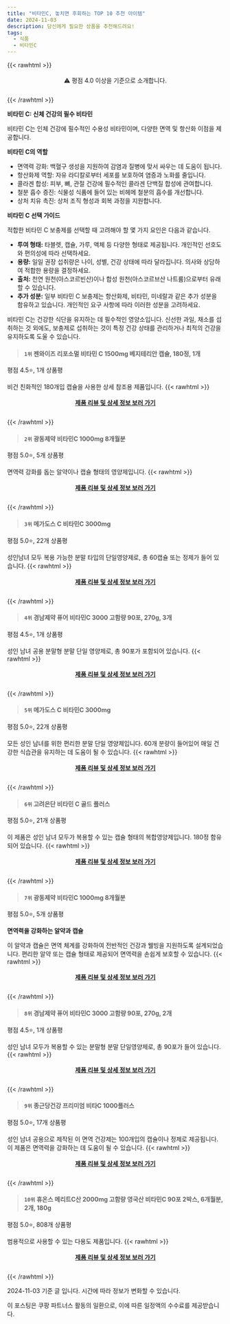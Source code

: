 ```yaml
---
title: "비타민C, 놓치면 후회하는 TOP 10 추천 아이템"
date: 2024-11-03
description: 당신에게 필요한 상품을 추천해드려요!
tags:
  - 식품
  - 비타민C
---
```

{{< rawhtml >}}<div class="toc" style="text-align: center; height: 50px; line-height: 2;">  <p>⚠️ 평점 4.0 이상을 기준으로 소개합니다.<br></p></div> {{< /rawhtml >}}

**비타민 C: 신체 건강의 필수 비타민**

비타민 C는 인체 건강에 필수적인 수용성 비타민이며, 다양한 면역 및 항산화 이점을 제공합니다.

**비타민 C의 역할**

* 면역력 강화: 백혈구 생성을 지원하여 감염과 질병에 맞서 싸우는 데 도움이 됩니다.
* 항산화제 역할: 자유 라디칼로부터 세포를 보호하여 염증과 노화를 줄입니다.
* 콜라겐 합성: 피부, 뼈, 관절 건강에 필수적인 콜라겐 단백질 합성에 관여합니다.
* 철분 흡수 증진: 식물성 식품에 들어 있는 비헤메 철분의 흡수를 개선합니다.
* 상처 치유 촉진: 상처 조직 형성과 회복 과정을 지원합니다.

**비타민 C 선택 가이드**

적합한 비타민 C 보충제를 선택할 때 고려해야 할 몇 가지 요인은 다음과 같습니다.

* **투여 형태:** 타블렛, 캡슐, 가루, 액체 등 다양한 형태로 제공됩니다. 개인적인 선호도와 편의성에 따라 선택하세요.
* **용량:** 일일 권장 섭취량은 나이, 성별, 건강 상태에 따라 달라집니다. 의사와 상담하여 적합한 용량을 결정하세요.
* **출처:** 천연 원천(아스코르빈산)이나 합성 원천(아스코르브산 나트륨)으로부터 유래할 수 있습니다.
* **추가 성분:** 일부 비타민 C 보충제는 항산화제, 비타민, 미네랄과 같은 추가 성분을 함유하고 있습니다. 개인적인 요구 사항에 따라 이러한 성분을 고려하세요.

비타민 C는 건강한 식단을 유지하는 데 필수적인 영양소입니다. 신선한 과일, 채소를 섭취하는 것 외에도, 보충제로 섭취하는 것이 특정 건강 상태를 관리하거나 최적의 건강을 유지하도록 도울 수 있습니다.


>#### `1위` 젠와이즈 리포소멀 비타민 C 1500mg 베지테리안 캡슐, 180정, 1개
평점 4.5⭐, 1개 상품평

비건 친화적인 180개입 캡슐을 사용한 상세 참조용 제품입니다.
{{< rawhtml >}}<div class="toc" style="text-align: center; height: 50px; line-height: 2;"><p><b><a href="https://link.coupang.com/re/AFFSDP?lptag=AF5033054&pageKey=192148200&itemId=549695035&vendorItemId=4442407649&traceid=V0-153-1ed9b46238870959&clickBeacon=76858e20-99b1-11ef-b12f-5dbbff8d5048%7E3&requestid=20241103160134814239448147&token=31850C%7CMIXED">제품 리뷰 및 상세 정보 보러 가기</a></b><br></p> </div>{{< /rawhtml >}}

>#### `2위` 광동제약 비타민C 1000mg 8개월분
평점 5.0⭐, 5개 상품평

면역력 강화를 돕는 알약이나 캡슐 형태의 영양제입니다.
{{< rawhtml >}}<div class="toc" style="text-align: center; height: 50px; line-height: 2;"><p><b><a href="https://link.coupang.com/re/AFFSDP?lptag=AF5033054&pageKey=6409464601&itemId=1087020209&vendorItemId=90419565452&traceid=V0-153-ced4646e3fcfd0de&requestid=20241103160134814239448147&token=31850C%7CMIXED">제품 리뷰 및 상세 정보 보러 가기</a></b><br></p> </div>{{< /rawhtml >}}

>#### `3위` 메가도스 C 비타민C 3000mg
평점 5.0⭐, 22개 상품평

성인남녀 모두 복용 가능한 분말 타입의 단일영양제로, 총 60캡슐 또는 정제가 들어 있습니다.
{{< rawhtml >}}<div class="toc" style="text-align: center; height: 50px; line-height: 2;"><p><b><a href="https://link.coupang.com/re/AFFSDP?lptag=AF5033054&pageKey=46208003&itemId=18240724003&vendorItemId=85387691552&traceid=V0-153-0988226f65df0f69&requestid=20241103160134814239448147&token=31850C%7CMIXED">제품 리뷰 및 상세 정보 보러 가기</a></b><br></p> </div>{{< /rawhtml >}}

>#### `4위` 경남제약 퓨어 비타민C 3000 고함량 90포, 270g, 3개
평점 4.5⭐, 1개 상품평

성인 남녀 공용 분말형 분말 단일 영양제로, 총 90포가 포함되어 있습니다.
{{< rawhtml >}}<div class="toc" style="text-align: center; height: 50px; line-height: 2;"><p><b><a href="https://link.coupang.com/re/AFFSDP?lptag=AF5033054&pageKey=7863647494&itemId=21464888007&vendorItemId=88519294587&traceid=V0-153-165c058acc269d37&clickBeacon=76858e20-99b1-11ef-b5a5-070eaaae49dd%7E3&requestid=20241103160134814239448147&token=31850C%7CMIXED">제품 리뷰 및 상세 정보 보러 가기</a></b><br></p> </div>{{< /rawhtml >}}

>#### `5위` 메가도스 C 비타민C 3000mg
평점 5.0⭐, 22개 상품평

모든 성인 남녀를 위한 편리한 분말 단일 영양제입니다. 60개 분량이 들어있어 매일 건강한 식습관을 유지하는 데 도움이 될 수 있습니다.
{{< rawhtml >}}<div class="toc" style="text-align: center; height: 50px; line-height: 2;"><p><b><a href="https://link.coupang.com/re/AFFSDP?lptag=AF5033054&pageKey=46208003&itemId=19421891658&vendorItemId=86533350979&traceid=V0-153-0988226f65df0f69&requestid=20241103160134814239448147&token=31850C%7CMIXED">제품 리뷰 및 상세 정보 보러 가기</a></b><br></p> </div>{{< /rawhtml >}}

>#### `6위` 고려은단 비타민 C 골드 플러스
평점 5.0⭐, 21개 상품평

이 제품은 성인 남녀 모두가 복용할 수 있는 캡슐 형태의 복합영양제입니다. 180정 함유되어 있습니다.
{{< rawhtml >}}<div class="toc" style="text-align: center; height: 50px; line-height: 2;"><p><b><a href="https://link.coupang.com/re/AFFSDP?lptag=AF5033054&pageKey=8225410091&itemId=17962506413&vendorItemId=81209834504&traceid=V0-153-1ccc3cc5e3e00f1c&requestid=20241103160134814239448147&token=31850C%7CMIXED">제품 리뷰 및 상세 정보 보러 가기</a></b><br></p> </div>{{< /rawhtml >}}

>#### `7위` 광동제약 비타민C 1000mg 8개월분
평점 5.0⭐, 5개 상품평

**면역력을 강화하는 알약과 캡슐**

이 알약과 캡슐은 면역 체계를 강화하여 전반적인 건강과 웰빙을 지원하도록 설계되었습니다. 편리한 알약 또는 캡슐 형태로 제공되어 면역력을 손쉽게 보호할 수 있습니다.
{{< rawhtml >}}<div class="toc" style="text-align: center; height: 50px; line-height: 2;"><p><b><a href="https://link.coupang.com/re/AFFSDP?lptag=AF5033054&pageKey=6409464601&itemId=23465361641&vendorItemId=90491957435&traceid=V0-153-ced4646e3fcfd0de&requestid=20241103160134814239448147&token=31850C%7CMIXED">제품 리뷰 및 상세 정보 보러 가기</a></b><br></p> </div>{{< /rawhtml >}}

>#### `8위` 경남제약 퓨어 비타민C 3000 고함량 90포, 270g, 2개
평점 4.5⭐, 1개 상품평

성인 남녀 모두가 복용할 수 있는 분말형 분말 단일영양제로, 총 90포가 들어 있습니다.
{{< rawhtml >}}<div class="toc" style="text-align: center; height: 50px; line-height: 2;"><p><b><a href="https://link.coupang.com/re/AFFSDP?lptag=AF5033054&pageKey=7863647494&itemId=21464888006&vendorItemId=88519294571&traceid=V0-153-165c058acc269d37&clickBeacon=7685b530-99b1-11ef-aec4-e0440a87ba29%7E3&requestid=20241103160134814239448147&token=31850C%7CMIXED">제품 리뷰 및 상세 정보 보러 가기</a></b><br></p> </div>{{< /rawhtml >}}

>#### `9위` 종근당건강 프리미엄 비타C 1000플러스
평점 5.0⭐, 17개 상품평

성인 남녀 공용으로 제작된 이 면역 건강제는 100개입의 캡슐이나 정제로 제공됩니다. 이 제품은 면역력을 강화하는 데 도움이 될 수 있습니다.
{{< rawhtml >}}<div class="toc" style="text-align: center; height: 50px; line-height: 2;"><p><b><a href="https://link.coupang.com/re/AFFSDP?lptag=AF5033054&pageKey=7757634572&itemId=20912430358&vendorItemId=4462211350&traceid=V0-153-d2d91e3394d1f25e&requestid=20241103160134814239448147&token=31850C%7CMIXED">제품 리뷰 및 상세 정보 보러 가기</a></b><br></p> </div>{{< /rawhtml >}}

>#### `10위` 휴온스 메리트C산 2000mg 고함량 영국산 비타민C 90포 2박스, 6개월분, 2개, 180g
평점 5.0⭐, 808개 상품평

범용적으로 사용할 수 있는 다용도 제품입니다.
{{< rawhtml >}}<div class="toc" style="text-align: center; height: 50px; line-height: 2;"><p><b><a href="https://link.coupang.com/re/AFFSDP?lptag=AF5033054&pageKey=7578230916&itemId=19999705173&vendorItemId=77494320995&traceid=V0-153-2bfc1f2819810bff&clickBeacon=7685b530-99b1-11ef-990c-cf2f7a4d585e%7E3&requestid=20241103160134814239448147&token=31850C%7CMIXED">제품 리뷰 및 상세 정보 보러 가기</a></b><br></p> </div>{{< /rawhtml >}}


2024-11-03 기준 글 입니다.
시간에 따라 정보가 변화할 수 있습니다.

이 포스팅은 쿠팡 파트너스 활동의 일환으로, 이에 따른 일정액의 수수료를 제공받습니다.